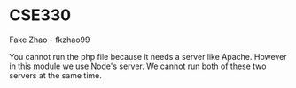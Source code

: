 # CSE330
Fake Zhao - fkzhao99

You cannot run the php file because it needs a server like Apache. However in this module we use Node's server. We cannot run both of these two servers at the same time.
